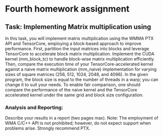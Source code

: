 # Fourth homework assignment

## Task: Implementing Matrix multiplication using 

In this task, you will implement matrix multiplication using the WMMA PTX API and TensorCore, employing a block-based approach to improve performance. First, partition the input matrices into blocks and leverage TensorCore to accelerate block matrix multiplication. Implement the CUDA kernel (mm_block_tc) to handle block-wise matrix multiplication efficiently. Then, compare the execution time of your TensorCore-accelerated kernel against a naive matrix multiplication (mm_naive) implementation for varying sizes of square matrices (256, 512, 1024, 2048, and 4096). In the given program, the block size is equal to the number of threads in a warp; you can change it to suit your needs. To enable fair comparison, one should compare the performance of the naive kernel and the TensorCore accelerated kernel under the same grid and block size configuration. 

### Analysis and Reporting:
Describe your results in a report (two pages max). Note: The employment of WMA C/C++ API is not prohibited; however, do not expect support when problems arise. Strongly recommend PTX. 
